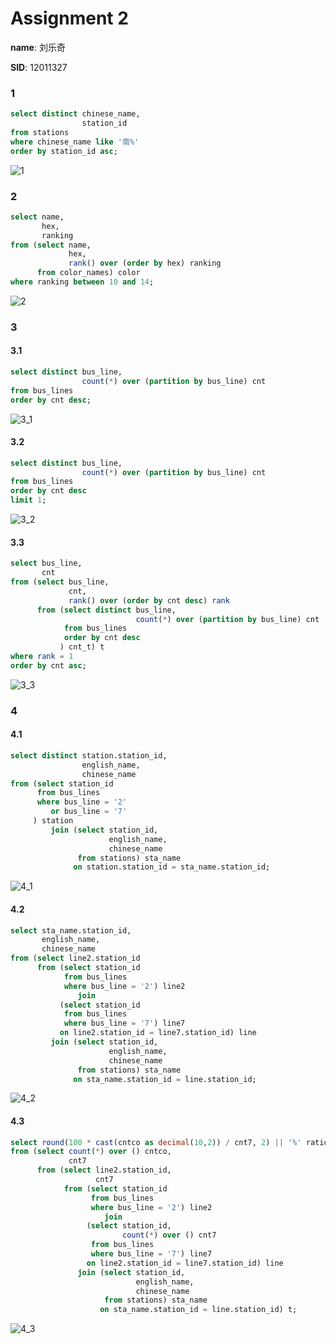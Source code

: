 # Assignment 2

**name**: 刘乐奇

**SID**: 12011327

### 1

```sql
select distinct chinese_name,
                station_id
from stations
where chinese_name like '南%'
order by station_id asc;
```

![1](D:\Lynchrocket\大二上\数据库\assign\2\pic\1.png)

### 2

```sql
select name,
       hex,
       ranking
from (select name,
             hex,
             rank() over (order by hex) ranking
      from color_names) color
where ranking between 10 and 14;
```

![2](D:\Lynchrocket\大二上\数据库\assign\2\pic\2.png)

### 3

#### 3.1

```sql
select distinct bus_line,
                count(*) over (partition by bus_line) cnt
from bus_lines
order by cnt desc;
```

![3_1](D:\Lynchrocket\大二上\数据库\assign\2\pic\3_1.png)

#### 3.2

```sql
select distinct bus_line,
                count(*) over (partition by bus_line) cnt
from bus_lines
order by cnt desc
limit 1;
```

![3_2](D:\Lynchrocket\大二上\数据库\assign\2\pic\3_2.png)

#### 3.3

```sql
select bus_line,
       cnt
from (select bus_line,
             cnt,
             rank() over (order by cnt desc) rank
      from (select distinct bus_line,
                            count(*) over (partition by bus_line) cnt
            from bus_lines
            order by cnt desc
           ) cnt_t) t
where rank = 1
order by cnt asc;
```

![3_3](D:\Lynchrocket\大二上\数据库\assign\2\pic\3_3.png)

### 4

#### 4.1

```sql
select distinct station.station_id,
                english_name,
                chinese_name
from (select station_id
      from bus_lines
      where bus_line = '2'
         or bus_line = '7'
     ) station
         join (select station_id,
                      english_name,
                      chinese_name
               from stations) sta_name
              on station.station_id = sta_name.station_id;
```

![4_1](D:\Lynchrocket\大二上\数据库\assign\2\pic\4_1.png)

#### 4.2

```sql
select sta_name.station_id,
       english_name,
       chinese_name
from (select line2.station_id
      from (select station_id
            from bus_lines
            where bus_line = '2') line2
               join
           (select station_id
            from bus_lines
            where bus_line = '7') line7
           on line2.station_id = line7.station_id) line
         join (select station_id,
                      english_name,
                      chinese_name
               from stations) sta_name
              on sta_name.station_id = line.station_id;
```

![4_2](D:\Lynchrocket\大二上\数据库\assign\2\pic\4_2.png)

#### 4.3

```sql
select round(100 * cast(cntco as decimal(10,2)) / cnt7, 2) || '%' ratio
from (select count(*) over () cntco,
             cnt7
      from (select line2.station_id,
                   cnt7
            from (select station_id
                  from bus_lines
                  where bus_line = '2') line2
                     join
                 (select station_id,
                         count(*) over () cnt7
                  from bus_lines
                  where bus_line = '7') line7
                 on line2.station_id = line7.station_id) line
               join (select station_id,
                            english_name,
                            chinese_name
                     from stations) sta_name
                    on sta_name.station_id = line.station_id) t;
```

![4_3](D:\Lynchrocket\大二上\数据库\assign\2\pic\4_3.png)



